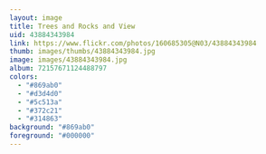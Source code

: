 ```yaml
---
layout: image
title: Trees and Rocks and View
uid: 43884343984
link: https://www.flickr.com/photos/160685305@N03/43884343984
thumb: images/thumbs/43884343984.jpg
image: images/43884343984.jpg
album: 72157671124488797
colors: 
  - "#869ab0"
  - "#d3d4d0"
  - "#5c513a"
  - "#372c21"
  - "#314863"
background: "#869ab0"
foreground: "#000000"
---
```


